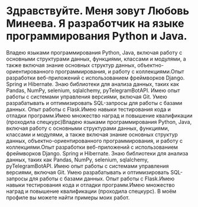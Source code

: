 # Здравствуйте. Меня зовут Любовь Минеева. Я разработчик на языке программирования Python и Java.
Владею языками программирования Python, Java, включая работу с основными структурами данных, функциями, классами и модулями, а также включая знание основных структур данных, объектно-ориентированного программирования, и работу с коллекциями.Опыт разработки веб-приложений с использованием фреймворков Django. Spring и Hibernate. Знаю библиотеки для анализа данных, таких как Pandas, NumPy, selenium, sqlalchemy, pyTelegramBotAPI. Имею опыт работы с системами управления версиями, включая Git. Умею разрабатывать и оптимизировать SQL-запросы для работы с базами данных. Опыт работы с Flask.Имею навыки тестирования кода и отладки программ.Имею множество наград и повышение квалификации (проходила спецкурс)Владею языками программирования Python, Java, включая работу с основными структурами данных, функциями, классами и модулями, а также включая знание основных структур данных, объектно-ориентированного программирования, и работу с коллекциями.Опыт разработки веб-приложений с использованием фреймворков Django. Spring и Hibernate. Знаю библиотеки для анализа данных, таких как Pandas, NumPy, selenium, sqlalchemy, pyTelegramBotAPI. Имею опыт работы с системами управления версиями, включая Git. Умею разрабатывать и оптимизировать SQL-запросы для работы с базами данных. Опыт работы с Flask.Имею навыки тестирования кода и отладки программ.Имею множество наград и повышение квалификации (проходила спецкурс).
В моём профиле вы можете найти примеры моих работ.
